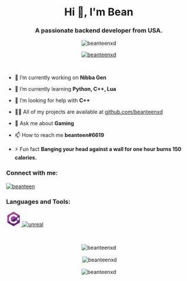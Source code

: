 <h1 align="center">Hi 👋, I'm Bean</h1>
<h3 align="center">A passionate backend developer from USA.</h3> 

<p align="center"> <img src="https://cdn.discordapp.com/attachments/1041523946010447882/1054973046345183393/3dgifmaker57934.gif" width="30%" alt="beanteenxd"> </p>
<p align="center"> <a href="https://github.com/ryo-ma/github-profile-trophy"><img src="https://github-profile-trophy.vercel.app/?username=beanteenxd" alt="beanteenxd" /></a> </p>
<br/>

- 🔭 I’m currently working on **Nibba Gen**

- 🌱 I’m currently learning **Python, C++, Lua**

- 🤝 I’m looking for help with **C++**

- 👨‍💻 All of my projects are available at [github.com/beanteenxd](github.com/beanteenxd)

- 💬 Ask me about **Gaming**

- 📫 How to reach me **beanteen#6619**

- ⚡ Fun fact **Banging your head against a wall for one hour burns **150 calories**.**

<div align="center">
<h3 align="left">Connect with me:</h3>
<p align="left">
<a href="https://www.youtube.com/c/beanteen" target="blank"><img align="center" src="https://raw.githubusercontent.com/rahuldkjain/github-profile-readme-generator/master/src/images/icons/Social/youtube.svg" alt="beanteen" height="30" width="40" /></a>
</p>
</div>
<h3 align="left">Languages and Tools:</h3>

<p align="left"> <a href="https://www.w3schools.com/cs/" target="_blank" rel="noreferrer"> <img src="https://raw.githubusercontent.com/devicons/devicon/master/icons/csharp/csharp-original.svg" alt="csharp" width="40" height="40"/> </a> <a href="https://unrealengine.com/" target="_blank" rel="noreferrer"> <img src="https://raw.githubusercontent.com/kenangundogan/fontisto/036b7eca71aab1bef8e6a0518f7329f13ed62f6b/icons/svg/brand/unreal-engine.svg" alt="unreal" width="40" height="40"/> </a> </p>


<div align="center">

<br>

<p><img align="center" src="https://github-readme-stats.vercel.app/api/top-langs?username=beanteenxd&show_icons=true&locale=en&layout=compact" alt="beanteenxd" /></p>


<p>&nbsp;<img align="center" src="https://github-readme-stats.vercel.app/api?username=beanteenxd&show_icons=true&locale=en" alt="beanteenxd" /></p>


<p><img align="center" src="https://github-readme-streak-stats.herokuapp.com/?user=beanteenxd&" alt="beanteenxd" /></p>

</div>
